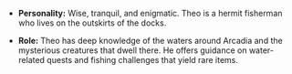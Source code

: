 - **Personality:** Wise, tranquil, and enigmatic. Theo is a hermit fisherman who lives on the outskirts of the docks.

- **Role:** Theo has deep knowledge of the waters around Arcadia and the mysterious creatures that dwell there. He offers guidance on water-related quests and fishing challenges that yield rare items.